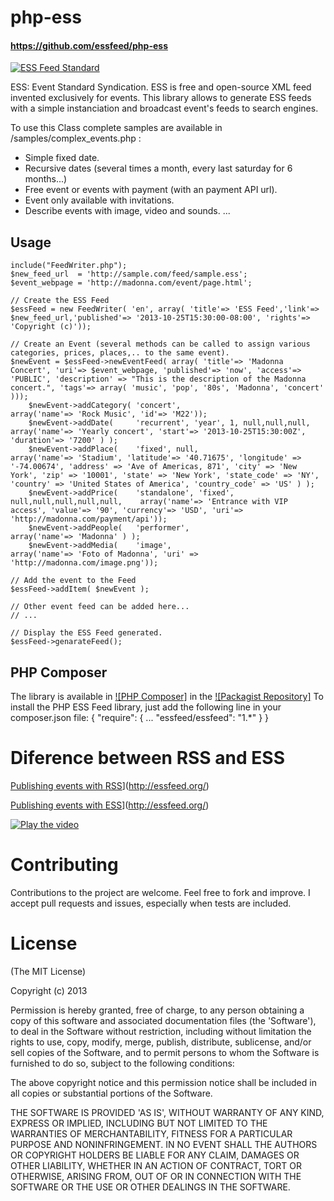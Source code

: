 php-ess
=======

#### https://github.com/essfeed/php-ess

[![ESS Feed Standard](http://essfeed.org/images/8/87/ESS_logo_32x32.png)](http://essfeed.org/)

ESS: Event Standard Syndication.
ESS is free and open-source XML feed invented exclusively for events.
This library allows to generate ESS feeds with a simple instanciation and broadcast event's feeds to search engines.

To use this Class complete samples are available in /samples/complex_events.php :
- Simple fixed date.
- Recursive dates (several times a month, every last saturday for 6 months...)
- Free event or events with payment (with an payment API url).
- Event only available with invitations.
- Describe events with image, video and sounds.
...

## Usage

 	include("FeedWriter.php");
  	$new_feed_url  = 'http://sample.com/feed/sample.ess';
  	$event_webpage = 'http://madonna.com/event/page.html';

	// Create the ESS Feed
	$essFeed = new FeedWriter( 'en', array( 'title'=> 'ESS Feed','link'=> $new_feed_url,'published'=> '2013-10-25T15:30:00-08:00', 'rights'=> 'Copyright (c)'));

	// Create an Event (several methods can be called to assign various categories, prices, places,.. to the same event).
	$newEvent = $essFeed->newEventFeed( array( 'title'=> 'Madonna Concert', 'uri'=> $event_webpage, 'published'=> 'now', 'access'=> 'PUBLIC', 'description' => "This is the description of the Madonna concert.", 'tags'=> array( 'music', 'pop', '80s', 'Madonna', 'concert' )));
  		$newEvent->addCategory( 'concert', 											array('name'=> 'Rock Music', 'id'=> 'M22'));
		$newEvent->addDate( 	'recurrent', 'year', 1, null,null,null,				array('name'=> 'Yearly concert', 'start'=> '2013-10-25T15:30:00Z', 'duration'=> '7200' ) );
		$newEvent->addPlace( 	'fixed', null,										array('name'=> 'Stadium', 'latitude'=> '40.71675', 'longitude' => '-74.00674', 'address' => 'Ave of Americas, 871', 'city' => 'New York', 'zip' => '10001', 'state' => 'New York', 'state_code' => 'NY', 'country' => 'United States of America', 'country_code' => 'US' ) );
		$newEvent->addPrice(	'standalone', 'fixed', null,null,null,null,null,	array('name'=> 'Entrance with VIP access', 'value'=> '90', 'currency'=> 'USD', 'uri'=> 'http://madonna.com/payment/api'));
		$newEvent->addPeople(	'performer',										array('name'=> 'Madonna' ) );
		$newEvent->addMedia(	'image', 											array('name'=> 'Foto of Madonna', 'uri' => 'http://madonna.com/image.png'));

	// Add the event to the Feed
	$essFeed->addItem( $newEvent );

	// Other event feed can be added here...
	// ...

	// Display the ESS Feed generated.
	$essFeed->genarateFeed();

## PHP Composer
The library is available in [![PHP Composer]](http://getcomposer.org/) in the [![Packagist Repository]](http://packagist.org/)
To install the PHP ESS Feed library, just add the following line in your composer.json file:
	{
    	"require": {
        	...
        	"essfeed/essfeed": "1.*"
	    }
	}


# Diference between RSS and ESS
[Publishing events with RSS](http://essfeed.org/images/6/64/Before_ess_with_rss.gif)](http://essfeed.org/)

[Publishing events with ESS](http://essfeed.org/images/3/3b/After_with_ess.gif)](http://essfeed.org/)

[![Play the video](http://essfeed.org/images/e/ea/ESS-play-video.png)](http://www.youtube.com/watch?v=OGi0U3Eqs6E)


# Contributing

Contributions to the project are welcome. Feel free to fork and improve. I accept pull requests and issues,
especially when tests are included.

# License

(The MIT License)

Copyright (c) 2013

Permission is hereby granted, free of charge, to any person obtaining
a copy of this software and associated documentation files (the
'Software'), to deal in the Software without restriction, including
without limitation the rights to use, copy, modify, merge, publish,
distribute, sublicense, and/or sell copies of the Software, and to
permit persons to whom the Software is furnished to do so, subject to
the following conditions:

The above copyright notice and this permission notice shall be
included in all copies or substantial portions of the Software.

THE SOFTWARE IS PROVIDED 'AS IS', WITHOUT WARRANTY OF ANY KIND,
EXPRESS OR IMPLIED, INCLUDING BUT NOT LIMITED TO THE WARRANTIES OF
MERCHANTABILITY, FITNESS FOR A PARTICULAR PURPOSE AND NONINFRINGEMENT.
IN NO EVENT SHALL THE AUTHORS OR COPYRIGHT HOLDERS BE LIABLE FOR ANY
CLAIM, DAMAGES OR OTHER LIABILITY, WHETHER IN AN ACTION OF CONTRACT,
TORT OR OTHERWISE, ARISING FROM, OUT OF OR IN CONNECTION WITH THE
SOFTWARE OR THE USE OR OTHER DEALINGS IN THE SOFTWARE.

